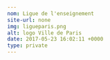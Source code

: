 ```yaml
---
nom: Ligue de l'enseignement
site-url: none
img: ligueparis.png
alt: logo Ville de Paris
date: 2017-05-23 16:02:11 +0000
type: private
---
```

